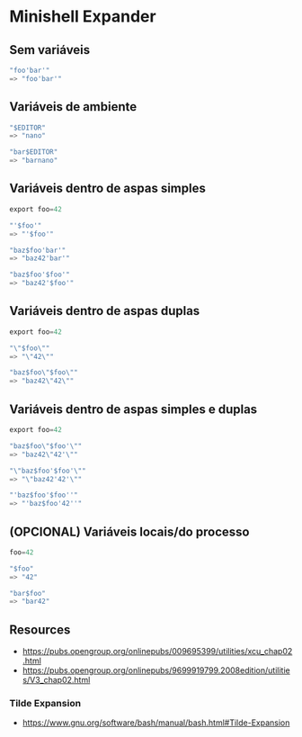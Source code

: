 # Minishell Expander

## Sem variáveis

```c
"foo'bar'"
=> "foo'bar'"
```

## Variáveis de ambiente

```c
"$EDITOR"
=> "nano"

"bar$EDITOR"
=> "barnano"
```

## Variáveis dentro de aspas simples

```c
export foo=42

"'$foo'"
=> "'$foo'"

"baz$foo'bar'"
=> "baz42'bar'"

"baz$foo'$foo'"
=> "baz42'$foo'"
```

## Variáveis dentro de aspas duplas

```c
export foo=42

"\"$foo\""
=> "\"42\""

"baz$foo\"$foo\""
=> "baz42\"42\""
```

## Variáveis dentro de aspas simples e duplas

```c
export foo=42

"baz$foo\"$foo'\""
=> "baz42\"42'\""

"\"baz$foo'$foo'\""
=> "\"baz42'42'\""

"'baz$foo'$foo''"
=> "'baz$foo'42''"
```

## (OPCIONAL) Variáveis locais/do processo

```c
foo=42

"$foo"
=> "42"

"bar$foo"
=> "bar42"
```

## Resources

- https://pubs.opengroup.org/onlinepubs/009695399/utilities/xcu_chap02.html
- https://pubs.opengroup.org/onlinepubs/9699919799.2008edition/utilities/V3_chap02.html

### Tilde Expansion

- https://www.gnu.org/software/bash/manual/bash.html#Tilde-Expansion
